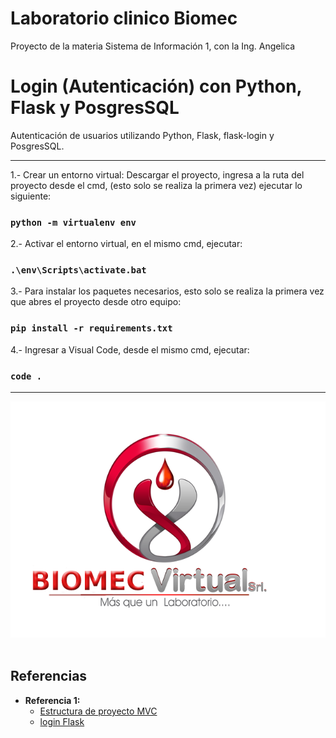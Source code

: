 # Laboratorio clinico Biomec
Proyecto  de la materia Sistema de Información 1, con la Ing. Angelica 
# Login (Autenticación) con Python, Flask y PosgresSQL

Autenticación de usuarios utilizando Python, Flask, flask-login y PosgresSQL.

<hr/>

1.- Crear un entorno virtual:
Descargar el proyecto, ingresa a la ruta del proyecto desde el cmd, (esto solo se realiza la primera vez) ejecutar lo siguiente:
### `python -m virtualenv env`

2.- Activar el entorno virtual, en el mismo cmd, ejecutar:
### `.\env\Scripts\activate.bat`

3.- Para instalar los paquetes necesarios, esto solo se realiza la primera vez que abres el proyecto desde otro equipo:
### `pip install -r requirements.txt`

4.- Ingresar a Visual Code, desde el mismo cmd, ejecutar:
### `code .`

<hr/>

![](./preview1.png)
<br/><br/>


## <a name='reference'>Referencias</a>

- **Referencia 1:**
	+ [Estructura de proyecto MVC](https://www.youtube.com/watch?v=TTYdcZ4aYz8)
	+ [login Flask				 ](https://youtu.be/FX0lMm_Qj10)
